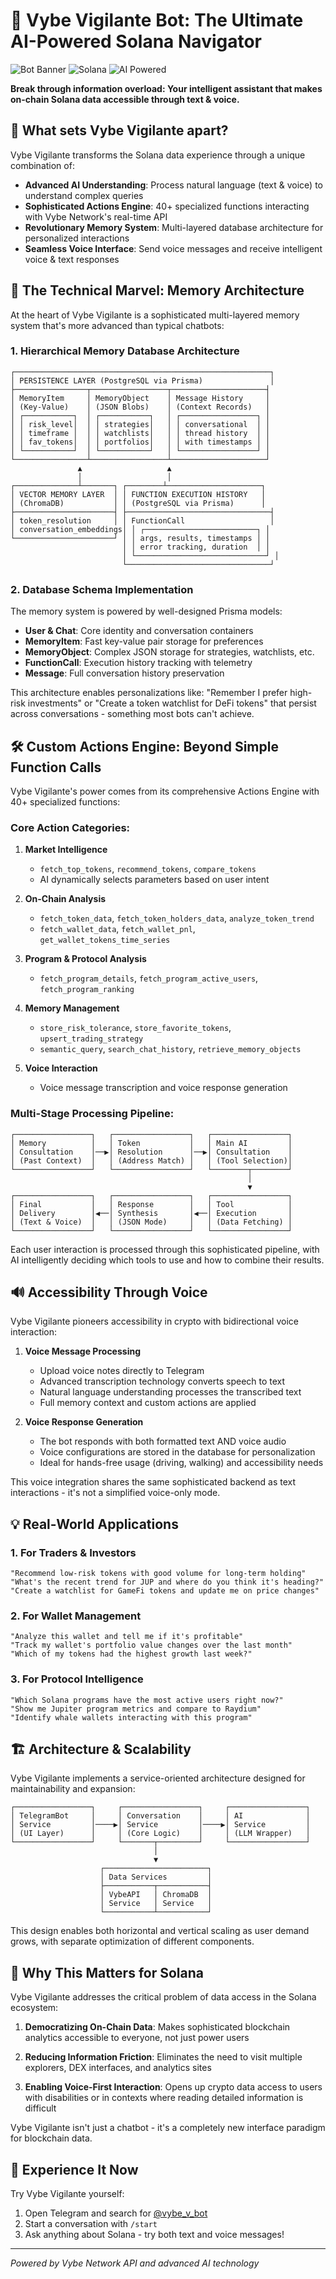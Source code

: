 # 🤖 Vybe Vigilante Bot: The Ultimate AI-Powered Solana Navigator

![Bot Banner](https://img.shields.io/badge/Telegram-Vybe%20Vigilante-blue?logo=telegram&style=for-the-badge) ![Solana](https://img.shields.io/badge/Solana-Ecosystem-9945FF?style=for-the-badge) ![AI Powered](https://img.shields.io/badge/AI-Powered-00A67E?style=for-the-badge)

**Break through information overload: Your intelligent assistant that makes on-chain Solana data accessible through text & voice.**

## 🌟 What sets Vybe Vigilante apart?

Vybe Vigilante transforms the Solana data experience through a unique combination of:

- **Advanced AI Understanding**: Process natural language (text & voice) to understand complex queries
- **Sophisticated Actions Engine**: 40+ specialized functions interacting with Vybe Network's real-time API
- **Revolutionary Memory System**: Multi-layered database architecture for personalized interactions
- **Seamless Voice Interface**: Send voice messages and receive intelligent voice & text responses

## 🧠 The Technical Marvel: Memory Architecture

At the heart of Vybe Vigilante is a sophisticated multi-layered memory system that's more advanced than typical chatbots:

### 1. Hierarchical Memory Database Architecture

```
┌─────────────────────────────────────────────────────────┐
│ PERSISTENCE LAYER (PostgreSQL via Prisma)               │
├────────────────┬─────────────────┬─────────────────────┤
│ MemoryItem     │ MemoryObject    │ Message History     │
│ (Key-Value)    │ (JSON Blobs)    │ (Context Records)   │
│ ┌───────────┐  │ ┌───────────┐   │ ┌─────────────────┐ │
│ │ risk_level│  │ │ strategies│   │ │ conversational  │ │
│ │ timeframe │  │ │ watchlists│   │ │ thread history  │ │
│ │ fav_tokens│  │ │ portfolios│   │ │ with timestamps │ │
│ └───────────┘  │ └───────────┘   │ └─────────────────┘ │
└────────────────┴─────────────────┴─────────────────────┘
               ▲                   ▲
               │                   │
┌──────────────┴───────┐ ┌────────┴─────────────────────┐
│ VECTOR MEMORY LAYER  │ │ FUNCTION EXECUTION HISTORY   │
│ (ChromaDB)           │ │ (PostgreSQL via Prisma)      │
├──────────────────────┤ ├────────────────────────────────┤
│ token_resolution     │ │ FunctionCall                   │
│ conversation_embeddings│ │ ┌─────────────────────────┐ │
└──────────────────────┘ │ │ args, results, timestamps │ │
                         │ │ error tracking, duration  │ │
                         │ └─────────────────────────────┘ │
                         └────────────────────────────────┘
```

### 2. Database Schema Implementation

The memory system is powered by well-designed Prisma models:

- **User & Chat**: Core identity and conversation containers
- **MemoryItem**: Fast key-value pair storage for preferences
- **MemoryObject**: Complex JSON storage for strategies, watchlists, etc.
- **FunctionCall**: Execution history tracking with telemetry
- **Message**: Full conversation history preservation

This architecture enables personalizations like: "Remember I prefer high-risk investments" or "Create a token watchlist for DeFi tokens" that persist across conversations - something most bots can't achieve.

## 🛠️ Custom Actions Engine: Beyond Simple Function Calls

Vybe Vigilante's power comes from its comprehensive Actions Engine with 40+ specialized functions:

### Core Action Categories:

1. **Market Intelligence**
   - `fetch_top_tokens`, `recommend_tokens`, `compare_tokens`
   - AI dynamically selects parameters based on user intent

2. **On-Chain Analysis**
   - `fetch_token_data`, `fetch_token_holders_data`, `analyze_token_trend`
   - `fetch_wallet_data`, `fetch_wallet_pnl`, `get_wallet_tokens_time_series`

3. **Program & Protocol Analysis**
   - `fetch_program_details`, `fetch_program_active_users`, `fetch_program_ranking`

4. **Memory Management**
   - `store_risk_tolerance`, `store_favorite_tokens`, `upsert_trading_strategy`
   - `semantic_query`, `search_chat_history`, `retrieve_memory_objects`

5. **Voice Interaction**
   - Voice message transcription and voice response generation

### Multi-Stage Processing Pipeline:

```
┌─────────────────┐   ┌─────────────────┐   ┌─────────────────┐
│ Memory          │   │ Token           │   │ Main AI         │
│ Consultation    │──▶│ Resolution      │──▶│ Consultation    │
│ (Past Context)  │   │ (Address Match) │   │ (Tool Selection)│
└─────────────────┘   └─────────────────┘   └────────┬────────┘
                                                     │
                                                     ▼
┌─────────────────┐   ┌─────────────────┐   ┌─────────────────┐
│ Final           │   │ Response        │   │ Tool            │
│ Delivery        │◀──│ Synthesis       │◀──│ Execution       │
│ (Text & Voice)  │   │ (JSON Mode)     │   │ (Data Fetching) │
└─────────────────┘   └─────────────────┘   └─────────────────┘
```

Each user interaction is processed through this sophisticated pipeline, with AI intelligently deciding which tools to use and how to combine their results.

## 🔊 Accessibility Through Voice

Vybe Vigilante pioneers accessibility in crypto with bidirectional voice interaction:

1. **Voice Message Processing**
   - Upload voice notes directly to Telegram
   - Advanced transcription technology converts speech to text
   - Natural language understanding processes the transcribed text
   - Full memory context and custom actions are applied

2. **Voice Response Generation**
   - The bot responds with both formatted text AND voice audio
   - Voice configurations are stored in the database for personalization
   - Ideal for hands-free usage (driving, walking) and accessibility needs

This voice integration shares the same sophisticated backend as text interactions - it's not a simplified voice-only mode.

## 💡 Real-World Applications

### 1. For Traders & Investors
```
"Recommend low-risk tokens with good volume for long-term holding"
"What's the recent trend for JUP and where do you think it's heading?"
"Create a watchlist for GameFi tokens and update me on price changes"
```

### 2. For Wallet Management
```
"Analyze this wallet and tell me if it's profitable"
"Track my wallet's portfolio value changes over the last month"
"Which of my tokens had the highest growth last week?"
```

### 3. For Protocol Intelligence
```
"Which Solana programs have the most active users right now?"
"Show me Jupiter program metrics and compare to Raydium"
"Identify whale wallets interacting with this program"
```

## 🏗️ Architecture & Scalability

Vybe Vigilante implements a service-oriented architecture designed for maintainability and expansion:

```
┌─────────────────┐     ┌─────────────────┐     ┌─────────────────┐
│ TelegramBot     │     │ Conversation    │     │ AI              │
│ Service         │────▶│ Service         │────▶│ Service         │
│ (UI Layer)      │     │ (Core Logic)    │     │ (LLM Wrapper)   │
└─────────────────┘     └───────┬─────────┘     └─────────────────┘
                                │
                                ▼
                    ┌───────────────────────┐
                    │ Data Services         │
                    ├───────────┬───────────┤
                    │ VybeAPI   │ ChromaDB  │
                    │ Service   │ Service   │
                    └───────────┴───────────┘
```

This design enables both horizontal and vertical scaling as user demand grows, with separate optimization of different components.

## 🔮 Why This Matters for Solana

Vybe Vigilante addresses the critical problem of data access in the Solana ecosystem:

1. **Democratizing On-Chain Data**: Makes sophisticated blockchain analytics accessible to everyone, not just power users

2. **Reducing Information Friction**: Eliminates the need to visit multiple explorers, DEX interfaces, and analytics sites

3. **Enabling Voice-First Interaction**: Opens up crypto data access to users with disabilities or in contexts where reading detailed information is difficult

Vybe Vigilante isn't just a chatbot - it's a completely new interface paradigm for blockchain data.

## 🚀 Experience It Now

Try Vybe Vigilante yourself:

1. Open Telegram and search for [@vybe_v_bot](https://t.me/vybe_v_bot)
2. Start a conversation with `/start`
3. Ask anything about Solana - try both text and voice messages!

---

*Powered by Vybe Network API and advanced AI technology*
